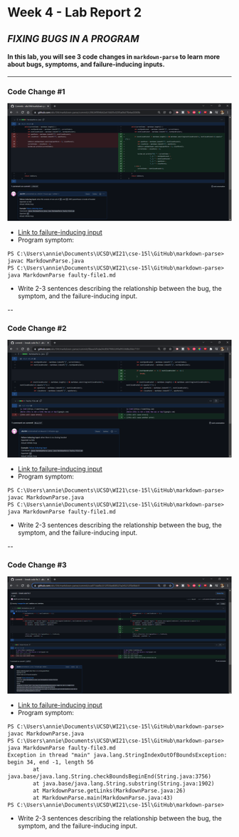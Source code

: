 # Week 4 - Lab Report 2
## ***FIXING BUGS IN A PROGRAM***

#### In this lab, you will see 3 code changes in `markdown-parse` to learn more about bugs, symptoms, and failure-inducing inputs.
---
### **Code Change #1**
![Screenshot](labreport2-screenshots/labreport2-1.png)
- [Link to failure-inducing input](https://github.com/aliu104/markdown-parse/blob/main/faulty-file1.md)
- Program symptom:
```
PS C:\Users\annie\Documents\UCSD\WI21\cse-15l\GitHub\markdown-parse> javac MarkdownParse.java
PS C:\Users\annie\Documents\UCSD\WI21\cse-15l\GitHub\markdown-parse> java MarkdownParse faulty-file1.md
```
- Write 2-3 sentences describing the relationship between the bug, the symptom, and the failure-inducing input.

--
### **Code Change #2**
![Screenshot](labreport2-screenshots/labreport2-2.png)
- [Link to failure-inducing input](https://github.com/aliu104/markdown-parse/blob/main/faulty-file2.md)
- Program symptom:
```
PS C:\Users\annie\Documents\UCSD\WI21\cse-15l\GitHub\markdown-parse> javac MarkdownParse.java
PS C:\Users\annie\Documents\UCSD\WI21\cse-15l\GitHub\markdown-parse> java MarkdownParse faulty-file1.md
```
- Write 2-3 sentences describing the relationship between the bug, the symptom, and the failure-inducing input.

--
### **Code Change #3**
![Screenshot](labreport2-screenshots/labreport2-3.png)
- [Link to failure-inducing input](https://github.com/aliu104/markdown-parse/blob/main/faulty-file3.md)
- Program symptom:
```
PS C:\Users\annie\Documents\UCSD\WI21\cse-15l\GitHub\markdown-parse> javac MarkdownParse.java
PS C:\Users\annie\Documents\UCSD\WI21\cse-15l\GitHub\markdown-parse> java MarkdownParse faulty-file3.md 
Exception in thread "main" java.lang.StringIndexOutOfBoundsException: begin 34, end -1, length 56
        at java.base/java.lang.String.checkBoundsBeginEnd(String.java:3756)
        at java.base/java.lang.String.substring(String.java:1902)
        at MarkdownParse.getLinks(MarkdownParse.java:26)
        at MarkdownParse.main(MarkdownParse.java:43)
PS C:\Users\annie\Documents\UCSD\WI21\cse-15l\GitHub\markdown-parse>
```
- Write 2-3 sentences describing the relationship between the bug, the symptom, and the failure-inducing input.